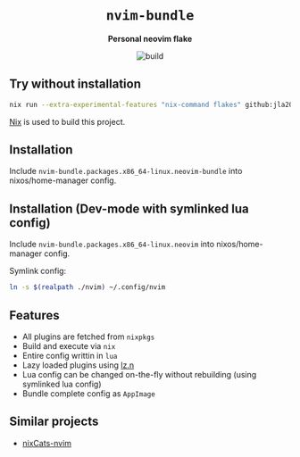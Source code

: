 <div align="center">

# `nvim-bundle`

**Personal neovim flake**

![build](https://github.com/jla2000/nvim-bundle/actions/workflows/ci.yml/badge.svg)

</div>

## Try without installation

```bash
nix run --extra-experimental-features "nix-command flakes" github:jla2000/nvim-bundle
```

[Nix](https://nixos.org/) is used to build this project.

## Installation

Include `nvim-bundle.packages.x86_64-linux.neovim-bundle` into nixos/home-manager config.

## Installation (Dev-mode with symlinked lua config)

Include `nvim-bundle.packages.x86_64-linux.neovim` into nixos/home-manager config.

Symlink config:

```bash
ln -s $(realpath ./nvim) ~/.config/nvim
```

## Features

- All plugins are fetched from `nixpkgs`
- Build and execute via `nix`
- Entire config writtin in `lua`
- Lazy loaded plugins using [lz.n](https://github.com/nvim-neorocks/lz.n)
- Lua config can be changed on-the-fly without rebuilding (using symlinked lua config)
- Bundle complete config as `AppImage`

## Similar projects

- [nixCats-nvim](https://github.com/BirdeeHub/nixCats-nvim)
